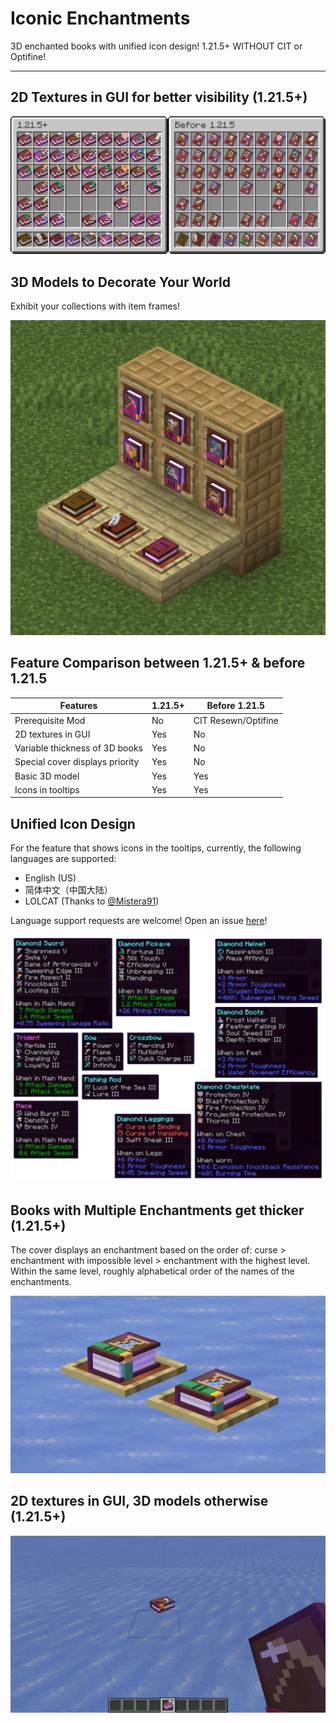 # Iconic Enchantments

3D enchanted books with unified icon design! 1.21.5+ WITHOUT CIT or Optifine!

---

## 2D Textures in GUI for better visibility (1.21.5+)

![books in GUI](https://github.com/GrakePch/IconicEnchantments/blob/main/images/all_books_combined.png?raw=true)

## 3D Models to Decorate Your World

Exhibit your collections with item frames!

![books on item frames](https://github.com/GrakePch/IconicEnchantments/blob/main/images/on_item_frame.png?raw=true)

## Feature Comparison between 1.21.5+ & before 1.21.5

|Features                       |1.21.5+|Before 1.21.5|
|---                            |---|---|
|Prerequisite Mod               |No |CIT Resewn/Optifine|
|2D textures in GUI             |Yes|No |
|Variable thickness of 3D books |Yes|No |
|Special cover displays priority|Yes|No |
|Basic 3D model                 |Yes|Yes|
|Icons in tooltips              |Yes|Yes|

## Unified Icon Design

For the feature that shows icons in the tooltips, currently, the following languages are supported:  
- English (US)
- 简体中文（中国大陆）
- LOLCAT (Thanks to [@Mistera91](https://github.com/Mistera91))

Language support requests are welcome! Open an issue [here](https://github.com/GrakePch/IconicEnchantments/issues)!

![icons in tooltips](https://github.com/GrakePch/IconicEnchantments/blob/main/images/tooltips.png?raw=true)

## Books with Multiple Enchantments get thicker (1.21.5+)

The cover displays an enchantment based on the order of: curse > enchantment with impossible level > enchantment with the highest level. Within the same level, roughly alphabetical order of the names of the enchantments.

![Thicker book](https://github.com/GrakePch/IconicEnchantments/blob/main/images/thicker_book.png?raw=true)

## 2D textures in GUI, 3D models otherwise (1.21.5+)

![2D & 3D](https://github.com/GrakePch/IconicEnchantments/blob/main/images/in_gui_and_else.png?raw=true)
